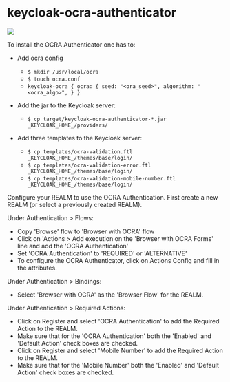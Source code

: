 # keycloak-ocra-authenticator
[![][t1t-logo]][Trust1Connector-url]

To install the OCRA Authenticator one has to:

* Add ocra config
  * `$ mkdir /usr/local/ocra`
  * `$ touch ocra.conf`
  * `keycloak-ocra {
       ocra: {
         seed: "<ora_seed>",
         algorithm: "<ocra_algo>",
       }
     }`

* Add the jar to the Keycloak server:
  * `$ cp target/keycloak-ocra-authenticator-*.jar _KEYCLOAK_HOME_/providers/`

* Add three templates to the Keycloak server:
  * `$ cp templates/ocra-validation.ftl _KEYCLOAK_HOME_/themes/base/login/`
  * `$ cp templates/ocra-validation-error.ftl _KEYCLOAK_HOME_/themes/base/login/`
  * `$ cp templates/ocra-validation-mobile-number.ftl _KEYCLOAK_HOME_/themes/base/login/`


Configure your REALM to use the OCRA Authentication.
First create a new REALM (or select a previously created REALM).

Under Authentication > Flows:
* Copy 'Browse' flow to 'Browser with OCRA' flow
* Click on 'Actions > Add execution on the 'Browser with OCRA Forms' line and add the 'OCRA Authentication'
* Set 'OCRA Authentication' to 'REQUIRED' or 'ALTERNATIVE'
* To configure the OCRA Authenticator, click on Actions  Config and fill in the attributes.

Under Authentication > Bindings:
* Select 'Browser with OCRA' as the 'Browser Flow' for the REALM.

Under Authentication > Required Actions:
* Click on Register and select 'OCRA Authentication' to add the Required Action to the REALM.
* Make sure that for the 'OCRA Authentication' both the 'Enabled' and 'Default Action' check boxes are checked.
* Click on Register and select 'Mobile Number' to add the Required Action to the REALM.
* Make sure that for the 'Mobile Number' both the 'Enabled' and 'Default Action' check boxes are checked.


[Trust1Team-url]: http://trust1team.com
[Trust1Connector-url]: http://www.trust1connector.com
[t1t-logo]: http://imgur.com/lukAaxx.png
[t1c-logo]: http://i.imgur.com/We0DIvj.png
[t1t-conflu-gcl]: https://trust1t.atlassian.net/wiki/display/NPAPI/Generic+Connector+Library